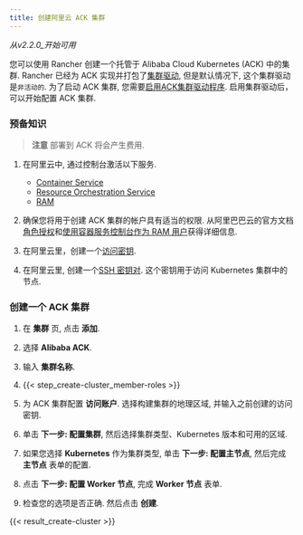 ```yaml
---
title: 创建阿里云 ACK 集群
---
```


_从v2.2.0_开始可用_

您可以使用 Rancher 创建一个托管于 Alibaba Cloud Kubernetes (ACK) 中的集群. Rancher 已经为 ACK 实现并打包了[集群驱动](/docs/admin-settings/drivers/cluster-drivers/), 但是默认情况下, 这个集群驱动是`非活动的`. 为了启动 ACK 集群, 您需要[启用ACK集群驱动程序](/docs/admin-settings/drivers/cluster-drivers/#activating-deactivating-cluster-drivers). 启用集群驱动后，可以开始配置 ACK 集群.

### 预备知识

> **注意**
> 部署到 ACK 将会产生费用.

1. 在阿里云中, 通过控制台激活以下服务.

   - [Container Service](https://cs.console.aliyun.com)
   - [Resource Orchestration Service](https://ros.console.aliyun.com)
   - [RAM](https://ram.console.aliyun.com)

2. 确保您将用于创建 ACK 集群的帐户具有适当的权限. 从阿里巴巴云的官方文档[角色授权](https://www.alibabacloud.com/help/doc-detail/86483.htm)和[使用容器服务控制台作为 RAM 用户](https://www.alibabacloud.com/help/doc-detail/86484.htm)获得详细信息.

3. 在阿里云里，创建一个[访问密钥](https://www.alibabacloud.com/help/doc-detail/53045.html).

4. 在阿里云里, 创建一个[SSH 密钥对](https://www.alibabacloud.com/help/doc-detail/51793.html). 这个密钥用于访问 Kubernetes 集群中的节点.

### 创建一个 ACK 集群

1. 在 **集群** 页, 点击 **添加**.

1. 选择 **Alibaba ACK**.

1. 输入 **集群名称**.

1. {{< step_create-cluster_member-roles >}}

1. 为 ACK 集群配置 **访问账户**. 选择构建集群的地理区域, 并输入之前创建的访问密钥.

1. 单击 **下一步: 配置集群**, 然后选择集群类型、Kubernetes 版本和可用的区域.

1. 如果您选择 **Kubernetes** 作为集群类型, 单击 **下一步: 配置主节点**, 然后完成 **主节点** 表单的配置.

1. 点击 **下一步: 配置 Worker 节点**, 完成 **Worker 节点** 表单.

1. 检查您的选项是否正确. 然后点击 **创建**.

{{< result_create-cluster >}}
